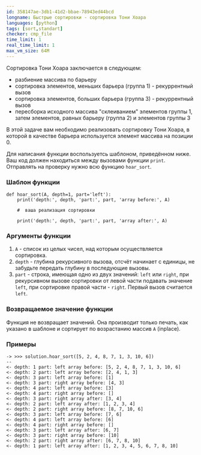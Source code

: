 ```yaml
---
id: 358147ae-3db1-41d2-bbae-78943ed44bcd
longname: Быстрые сортировки - сортировка Тони Хоара
languages: [python]
tags: [sort,standart]
checker: cmp_file
time_limit: 1
real_time_limit: 1
max_vm_size: 64M
---
```



Сортировка Тони Хоара заключается в следующем:
- разбиение массива по барьеру
- сортировка элементов, меньших барьера (группа 1) - рекуррентный вызов
- сортировка элементов, больших барьера (группа 3) - рекуррентный вызов
- пересборка исходного массива "склеиванием" элементов группы 1, затем элементов, равных барьеру (группа 2) и элементов группы 3

В этой задаче вам необходимо реализовать сортировку Тони Хоара, в которой в качестве барьера используется элемент массива на позиции 0.

Для написания функции воспользуетсь шаблоном, приведённом ниже.
Ваш код должен находиться между вызовами функции `print`.
Отправлять на проверку нужно всю функцию `hoar_sort`.

### Шаблон функции

```
def hoar_sort(A, depth=1, part='left'):
    print('depth:', depth, 'part:', part, 'array before:', A)

    #  ваша реализация сортировки

    print('depth:', depth, 'part:', part, 'array after:', A)
```

### Аргументы функции

1. `A` - список из целых чисел, над которым осуществляется сортировка.
2. `depth` - глубина рекурсивного вызова, отсчёт начинает с единицы, не забудьте передать глубину в последующие вызовы.
3. `part` - строка, имеющая одно из двух значений: `left` или `right`, при рекурсивном вызове сортировки от левой части подавать значение `left`, при сортировке правой части - `right`. Первый вызов считается `left`.

### Возвращаемое значение функции

Функция не возвращает значений.
Она производит только печать, как указано в шаблоне и сортирует по возрастанию массив `A` (inplace).

### Примеры

```
-> >>> solution.hoar_sort([5, 2, 4, 8, 7, 1, 3, 10, 6])
--
<- depth: 1 part: left array before: [5, 2, 4, 8, 7, 1, 3, 10, 6]
<- depth: 2 part: left array before: [2, 4, 1, 3]
<- depth: 3 part: left array before: [1]
<- depth: 3 part: right array before: [4, 3]
<- depth: 4 part: left array before: [3]
<- depth: 4 part: right array before: []
<- depth: 3 part: right array after: [3, 4]
<- depth: 2 part: left array after: [1, 2, 3, 4]
<- depth: 2 part: right array before: [8, 7, 10, 6]
<- depth: 3 part: left array before: [7, 6]
<- depth: 4 part: left array before: [6]
<- depth: 4 part: right array before: []
<- depth: 3 part: left array after: [6, 7]
<- depth: 3 part: right array before: [10]
<- depth: 2 part: right array after: [6, 7, 8, 10]
<- depth: 1 part: left array after: [1, 2, 3, 4, 5, 6, 7, 8, 10]
```
